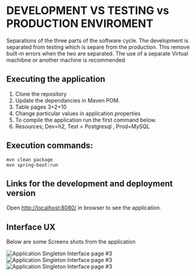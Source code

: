 # DEVELOPMENT VS TESTING vs PRODUCTION ENVIROMENT 

Separations of the three parts of the software cycle. The development is separated from testing which is separe from the production. This remove built-in errors when the two are separated. The use of a separate  Virtual machibne or another machine is recommended


## Executing the application

1. Clone the repository 
2. Update the dependancies in Maven POM.
3. Table pages 3+2+10
4. Change particular values in application.properties
5. To compile the application run the first command below.
6. Resources; Dev=h2, Test = Postgresql , Prod=MySQL

## Execution commands:  

```
mvn clean package
mvn spring-boot:run

```

## Links for the development and deployment version

Open [http://localhost:8080/](http://localhost:8080/) in browser to see the application.

## Interface UX

 Below are some Screens shots from the application

![ Application Singleton Interface page #3 ](https://github.com/LINOSNCHENA/JAVA-Springboot-Testing-and-Development-Profiles/blob/master/uXviews/page%20(1).png)
![ Application Singleton Interface page #3 ](https://github.com/LINOSNCHENA/JAVA-Springboot-Testing-and-Development-Profiles/blob/master/uXviews/Screenshot%20(2).png)
![ Application Singleton Interface page #3 ](https://github.com/LINOSNCHENA/JAVA-Springboot-Testing-and-Development-Profiles/blob/master/uXviews/Screenshot%20(3).png)
